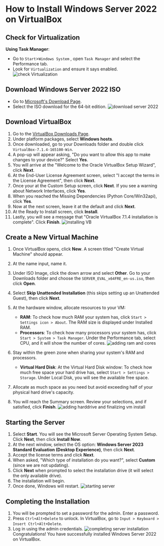# How to Install Windows Server 2022 on VirtualBox

## Check for Virtualization


 **Using Task Manager**:
   - Go to `Start`>`Windows System` , open `Task Manager` and select the Performance tab.
   - Look for `Virtualization` and ensure it says enabled.
![check Virtualization](https://github.com/user-attachments/assets/ecbf67c6-e2cf-401a-9f1f-39cf2afbffda)

## Download Windows Server 2022 ISO

- Go to [Microsoft's Download Page](https://www.microsoft.com/en-us/evalcenter/download-windows-server-2022?msockid=21a32a8c5fc66b5b1dff3fdd5ea96a8f).
- Select the ISO download for the 64-bit edition.
![download server 2022](https://github.com/user-attachments/assets/e80a6343-9d3b-474f-bc06-51c5b9c3f12c)


## Download VirtualBox

1. Go to the [VirtualBox Downloads Page](https://www.virtualbox.org/wiki/Downloads).
2. Under platform packages, select **Windows hosts**.
3. Once downloaded, go to your Downloads folder and double click `VirtualBox-7.1.4-165100-Win`.
4. A pop-up will appear asking, "Do you want to allow this app to make changes to your device?" Select **Yes**.
5. You will arrive at the "Welcome to the Oracle VirtualBox Setup Wizard", click **Next**.
6. At the End-User License Agreement screen, select "I accept the terms in the License Agreement", then click **Next**.
7. Once your at the Custom Setup screen, click **Next**. If you see a warning about Network Interfaces, click **Yes**.
8. When you reached the Missing Dependencies (Python Core/Win32api), click **Yes**.
9. Now at the next screen, leave it at the default and click **Next**.
10. At the Ready to Install screen, click **Install**.
11. Lastly, you will see a message that "Oracle VirtualBox 7.1.4 installation is complete". Click **Finish**.
![installing VB](https://github.com/user-attachments/assets/d4a76465-a928-421d-b019-199846310b53)

## Create a New Virtual Machine

1. Once VirtualBox opens, click **New**. A screen titled "Create Virtual Machine" should appear.
2. At the name input, name it.
3. Under ISO Image, click the down arrow and select **Other**. Go to your Downloads folder and choose the `SERVER_EVAL_x64FRE_en-us.iso`, then click **Open**.
4. Select **Skip Unattended Installation** (this skips setting up an Unattended Guest), then click **Next**.
5. At the hardware window, allocate resources to your VM:
   - **RAM**: To check how much RAM your system has, click `Start > Settings icon > About`. The RAM size is displayed under Installed RAM.
   - **Processors**: To check how many processors your system has, click `Start > System > Task Manager`. Under the Performance tab, select CPU, and it will show the number of cores.
![adding ram and cores](https://github.com/user-attachments/assets/b4e292a5-fa68-4dbf-a770-f19bb23cab38)

6. Stay within the green zone when sharing your system's RAM and processors.

   - **Virtual Hard Disk**: At the Virtual Hard Disk window:
   To check how much free space your hard drive has, select `Start > Settings > Storage`. Under Local Disk, you will see the available free space.
   
2. Allocate as much space as you need but avoid exceeding half of your physical hard drive's capacity.
3. You will reach the Summary screen. Review your selections, and if satisfied, click **Finish**.
![adding harddrive and finalizing vm install](https://github.com/user-attachments/assets/29708f85-23e8-49a0-9766-97cb001445b0)

## Starting the Server

1. Select **Start**. You will see the Microsoft Server Operating System Setup. Click **Next**, then click **Install Now**.
2. At the next window, select the OS option: **Windows Server 2023 Standard Evaluation (Desktop Experience)**, then click **Next**.
3. Accept the license terms and click **Next**.
4. When asked, "Which type of installation do you want?", select **Custom** (since we are not updating).
5. Click **Next** when prompted to select the installation drive (it will select the only available drive).
6. The installation will begin.
7. Once done, Windows will restart.
![starting server](https://github.com/user-attachments/assets/4e5cf1e1-6c65-4e87-94cd-d6759a67dc30)


## Completing the Installation

1. You will be prompted to set a password for the admin. Enter a password.
2. Press `Ctrl+Alt+Delete` to unlock. In VirtualBox, go to `Input > Keyboard > Insert Ctrl+Alt+Delete`.
3. Log in using the admin credentials.
![completing server installation](https://github.com/user-attachments/assets/e9815292-1ae7-4c40-bdad-196e5983febc)
Congratulations! You have successfully installed Windows Server 2022 on VirtualBox.
